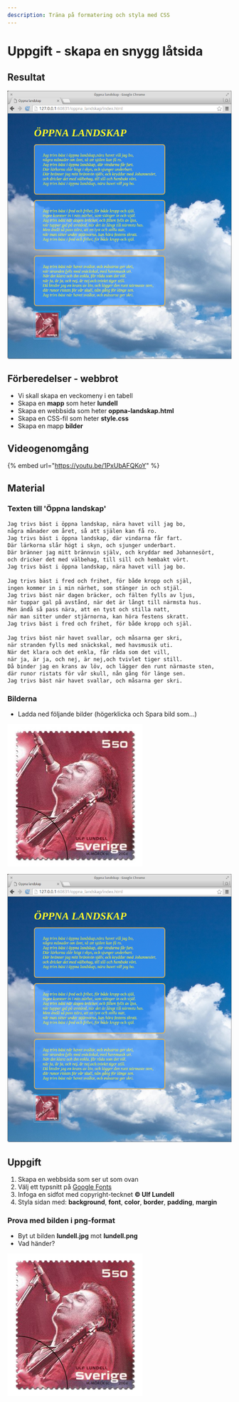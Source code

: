 ```yaml
---
description: Träna på formatering och styla med CSS
---
```


# Uppgift - skapa en snygg låtsida

## **Resultat**

![](.gitbook/assets/image%20%2844%29.png)

## Förberedelser - webbrot

* Vi skall skapa en veckomeny i en tabell
* Skapa en **mapp** som heter **lundell**
* Skapa en webbsida som heter **oppna-landskap.html**
* Skapa en CSS-fil som heter **style.css**
* Skapa en mapp **bilder**

## Videogenomgång

{% embed url="https://youtu.be/1PxUbAFQKoY" %}

## **Material**

### **Texten till 'Öppna landskap'**

```text
Jag trivs bäst i öppna landskap, nära havet vill jag bo,
några månader om året, så att själen kan få ro.
Jag trivs bäst i öppna landskap, där vindarna får fart.
Där lärkorna slår högt i skyn, och sjunger underbart.
Där bränner jag mitt brännvin själv, och kryddar med Johannesört,
och dricker det med välbehag, till sill och hembakt vört.
Jag trivs bäst i öppna landskap, nära havet vill jag bo.

Jag trivs bäst i fred och frihet, för både kropp och själ,
ingen kommer in i min närhet, som stänger in och stjäl.
Jag trivs bäst när dagen bräcker, och fälten fylls av ljus,
när tuppar gal på avstånd, när det är långt till närmsta hus.
Men ändå så pass nära, att en tyst och stilla natt,
när man sitter under stjärnorna, kan höra festens skratt.
Jag trivs bäst i fred och frihet, för både kropp och själ.

Jag trivs bäst när havet svallar, och måsarna ger skri,
när stranden fylls med snäckskal, med havsmusik uti.
När det klara och det enkla, får råda som det vill,
när ja, är ja, och nej, är nej,och tvivlet tiger still.
Då binder jag en krans av löv, och lägger den runt närmaste sten,
där runor ristats för vår skull, nån gång för länge sen.
Jag trivs bäst när havet svallar, och måsarna ger skri. 
```

### **Bilderna**

* Ladda ned följande bilder \(högerklicka och Spara bild som...\)

![lundell.jpg](.gitbook/assets/image%20%2846%29.png)

![skane.jpg](.gitbook/assets/image%20%2841%29.png)

## **Uppgift**

1. Skapa en webbsida som ser ut som ovan
2. Välj ett typsnitt på [Google Fonts](https://fonts.google.com)
3. Infoga en sidfot med copyright-tecknet **© Ulf Lundell**
4. Styla sidan med: **background**, **font**, **color**, **border**, **padding**, **margin**

### Prova med bilden i png-format

* Byt ut bilden **lundell.jpg** mot **lundell.png**
* Vad händer?

![](.gitbook/assets/image%20%2845%29.png)


